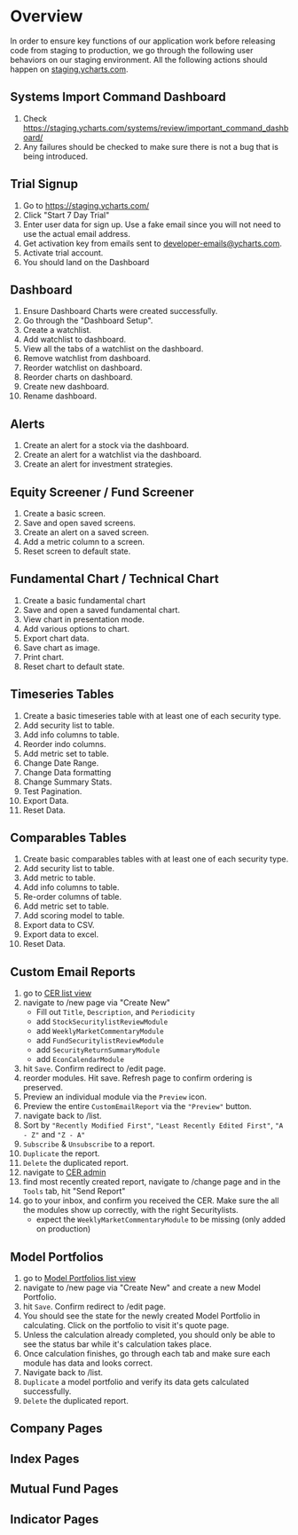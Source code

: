 # Overview
In order to ensure key functions of our application work before releasing code from staging to production, we go through the following user behaviors on our staging environment. All the following actions should happen on [staging.ycharts.com](https://staging.ycharts.com).

## Systems Import Command Dashboard
1. Check https://staging.ycharts.com/systems/review/important_command_dashboard/
1. Any failures should be checked to make sure there is not a bug that is being introduced.

## Trial Signup
1. Go to https://staging.ycharts.com/
1. Click "Start 7 Day Trial"
1. Enter user data for sign up. Use a fake email since you will not need to use the actual email address.
1. Get activation key from emails sent to developer-emails@ycharts.com.
1. Activate trial account.
1. You should land on the Dashboard

## Dashboard
1. Ensure Dashboard Charts were created successfully.
1. Go through the "Dashboard Setup".
1. Create a watchlist.
1. Add watchlist to dashboard.
1. View all the tabs of a watchlist on the dashboard.
1. Remove watchlist from dashboard.
1. Reorder watchlist on dashboard.
1. Reorder charts on dashboard.
1. Create new dashboard.
1. Rename dashboard.

## Alerts
1. Create an alert for a stock via the dashboard.
1. Create an alert for a watchlist via the dashboard.
1. Create an alert for investment strategies.

## Equity Screener / Fund Screener
1. Create a basic screen. 
1. Save and open saved screens.
1. Create an alert on a saved screen.
1. Add a metric column to a screen.
1. Reset screen to default state.

## Fundamental Chart / Technical Chart
1. Create a basic fundamental chart
1. Save and open a saved fundamental chart.
1. View chart in presentation mode.
1. Add various options to chart.
1. Export chart data.
1. Save chart as image.
1. Print chart.
1. Reset chart to default state.

## Timeseries Tables
1. Create a basic timeseries table with at least one of each security type.
1. Add security list to table.
1. Add info columns to table.
1. Reorder indo columns.
1. Add metric set to table.
1. Change Date Range.
1. Change Data formatting
1. Change Summary Stats.
1. Test Pagination.
1. Export Data.
1. Reset Data.

## Comparables Tables
1. Create basic comparables tables with at least one of each security type.
1. Add security list to table.
1. Add metric to table.
1. Add info columns to table.
1. Re-order columns of table.
1. Add metric set to table.
1. Add scoring model to table.
1. Export data to CSV.
1. Export data to excel.
1. Reset Data.

## Custom Email Reports
1. go to [CER list view](https://staging.ycharts.com/email_reports/list/)
1. navigate to /new page via "Create New"
    - Fill out `Title`, `Description`, and `Periodicity`
    - add `StockSecuritylistReviewModule`
    - add `WeeklyMarketCommentaryModule`
    - add `FundSecuritylistReviewModule`
    - add `SecurityReturnSummaryModule`
    - add `EconCalendarModule`
1. hit `Save`. Confirm redirect to /edit page.
1. reorder modules. Hit save. Refresh page to confirm ordering is preserved.
1. Preview an individual module via the `Preview` icon. 
1. Preview the entire `CustomEmailReport` via the `"Preview"` button.
1. navigate back to /list.
1. Sort by `"Recently Modified First"`, `"Least Recently Edited First"`, `"A - Z"` and `"Z - A"`
1. `Subscribe` & `Unsubscribe` to a report.
1. `Duplicate` the report.
1. `Delete` the duplicated report.
1. navigate to [CER admin](https://staging.ycharts.com/admin/email_reports/customemailreport/)
1. find most recently created report, navigate to /change page and in the `Tools` tab, hit "Send Report"
1. go to your inbox, and confirm you received the CER. Make sure the all the modules show up correctly, with the right Securitylists.
    - expect the `WeeklyMarketCommentaryModule` to be missing (only added on production) 

## Model Portfolios
1. go to [Model Portfolios list view](https://staging.ycharts.com/model_portfolios/list/)
1. navigate to /new page via "Create New" and create a new Model Portfolio.
1. hit `Save`. Confirm redirect to /edit page.
1. You should see the state for the newly created Model Portfolio in calculating. Click on the portfolio to visit it's quote page.
1. Unless the calculation already completed, you should only be able to see the status bar while it's calculation takes place.
1. Once calculation finishes, go through each tab and make sure each module has data and looks correct.
1. Navigate back to /list.
1. `Duplicate` a model portfolio and verify its data gets calculated successfully.
1. `Delete` the duplicated report.

## Company Pages

## Index Pages

## Mutual Fund Pages

## Indicator Pages
